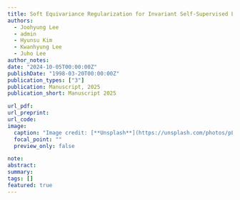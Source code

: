 ```yaml
---
title: Soft Equivariance Regularization for Invariant Self-Supervised Learning
authors:
  - Joohyung Lee
  - admin
  - Hyunsu Kim
  - Kwanhyung Lee
  - Juho Lee
author_notes:
date: "2024-10-05T00:00:00Z"
publishDate: "1998-03-20T00:00:00Z"
publication_types: ["3"]
publication: Manuscript, 2025
publication_short: Manuscript 2025

url_pdf:
url_preprint:
url_code:
image:
  caption: "Image credit: [**Unsplash**](https://unsplash.com/photos/pLCdAaMFLTE)"
  focal_point: ""
  preview_only: false

note:
abstract:
summary:
tags: []
featured: true
---
```

